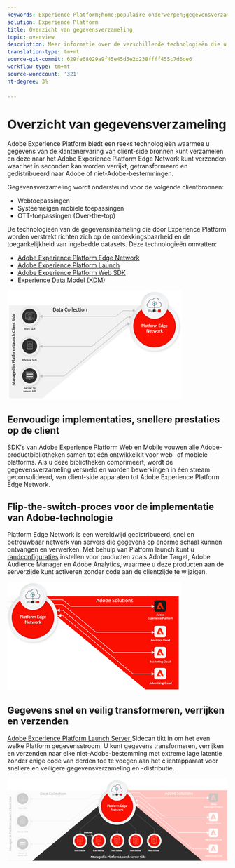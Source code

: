 ```yaml
---
keywords: Experience Platform;home;populaire onderwerpen;gegevensverzameling;starten;web-SDK
solution: Experience Platform
title: Overzicht van gegevensverzameling
topic: overview
description: Meer informatie over de verschillende technologieën die u nodig hebt om gegevens te verzamelen over de ervaringen van klanten in Adobe Experience Platform.
translation-type: tm+mt
source-git-commit: 629fe68029a9f45e45d5e2d238ffff455c7d6de6
workflow-type: tm+mt
source-wordcount: '321'
ht-degree: 3%

---
```



# Overzicht van gegevensverzameling

Adobe Experience Platform biedt een reeks technologieën waarmee u gegevens van de klantenervaring van client-side bronnen kunt verzamelen en deze naar het Adobe Experience Platform Edge Network kunt verzenden waar het in seconden kan worden verrijkt, getransformeerd en gedistribueerd naar Adobe of niet-Adobe-bestemmingen.

Gegevensverzameling wordt ondersteund voor de volgende clientbronnen:

* Webtoepassingen
* Systeemeigen mobiele toepassingen
* OTT-toepassingen (Over-the-top)

De technologieën van de gegevensinzameling die door Experience Platform worden verstrekt richten zich op de ontdekkingsbaarheid en de toegankelijkheid van ingebedde datasets. Deze technologieën omvatten:

* [Adobe Experience Platform Edge Network](https://experienceleague.adobe.com/docs/web-sdk-learn/tutorials/introduction-to-web-sdk-and-edge-network.html)
* [Adobe Experience Platform Launch](https://adobe.com/go/launch_help_en)
* [Adobe Experience Platform Web SDK](../edge/home.md)
* [Experience Data Model (XDM)](../xdm/home.md)

![](./images/Collection.png)

## Eenvoudige implementaties, snellere prestaties op de client

SDK&#39;s van Adobe Experience Platform Web en Mobile vouwen alle Adobe-productbibliotheken samen tot één ontwikkelkit voor web- of mobiele platforms. Als u deze bibliotheken comprimeert, wordt de gegevensverzameling versneld en worden bewerkingen in één stream geconsolideerd, van client-side apparaten tot Adobe Experience Platform Edge Network.

## Flip-the-switch-proces voor de implementatie van Adobe-technologie

Platform Edge Network is een wereldwijd gedistribueerd, snel en betrouwbaar netwerk van servers die gegevens op enorme schaal kunnen ontvangen en verwerken. Met behulp van Platform launch kunt u [randconfiguraties](../edge/fundamentals/edge-configuration.md) instellen voor producten zoals Adobe Target, Adobe Audience Manager en Adobe Analytics, waarmee u deze producten aan de serverzijde kunt activeren zonder code aan de clientzijde te wijzigen.

![](./images/deploy.png)

## Gegevens snel en veilig transformeren, verrijken en verzenden

[Adobe Experience Platform Launch Server ](https://experienceleague.adobe.com/docs/launch/using/server-side-info/server-side-overview.html) Sidecan tikt in om het even welke Platform gegevensstroom. U kunt gegevens transformeren, verrijken en verzenden naar elke niet-Adobe-bestemming met extreme lage latentie zonder enige code van derden toe te voegen aan het clientapparaat voor snellere en veiligere gegevensverzameling en -distributie.

![](./images/launch.png)